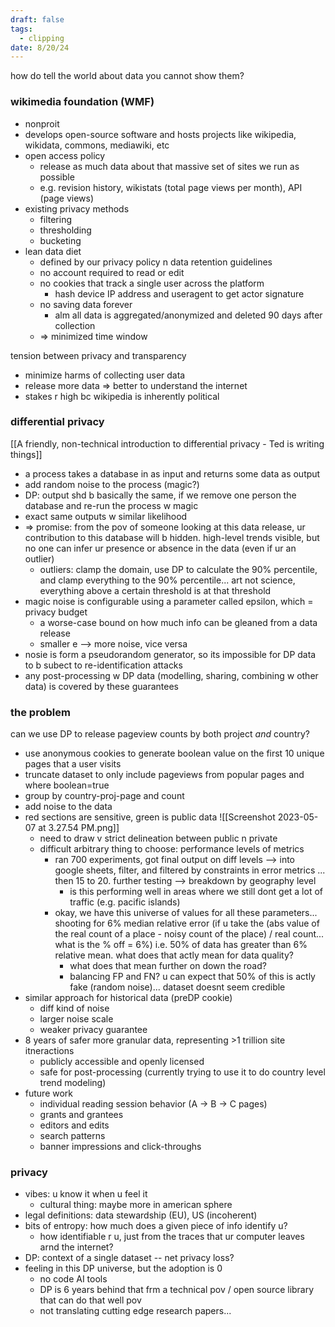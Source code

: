 ```yaml
---
draft: false
tags:
  - clipping
date: 8/20/24
---
```

how do tell the world about data you cannot show them?

### wikimedia foundation (WMF)
* nonproit
* develops open-source software and hosts projects like wikipedia, wikidata, commons, mediawiki, etc
* open access policy
	* release as much data about that massive set of sites we run as possible
	* e.g. revision history, wikistats (total page views per month), API (page views)
* existing privacy methods
	* filtering
	* thresholding
	* bucketing
* lean data diet
	* defined by our privacy policy n data retention guidelines
	* no account required to read or edit
	* no cookies that track a single user across the platform
		* hash device IP address and useragent to get actor signature
	* no saving data forever
		* alm all data is aggregated/anonymized and deleted 90 days after collection
	* => minimized time window

tension between privacy and transparency
* minimize harms of collecting user data
* release more data => better to understand the internet
* stakes r high bc wikipedia is inherently political 

### differential privacy
[[A friendly, non-technical introduction to differential privacy - Ted is writing things]]
* a process takes a database in as input and returns some data as output
* add random noise to the process (magic?)
* DP: output shd b basically the same, if we remove one person the database and re-run the process w magic
* exact same outputs w similar likelihood
* => promise: from the pov of someone looking at this data release, ur contribution to this database will b hidden. high-level trends visible, but no one can infer ur presence or absence in the data (even if ur an outlier)
	* outliers: clamp the domain, use DP to calculate the 90% percentile, and clamp everything to the 90% percentile... art not science, everything above a certain threshold is at that threshold
* magic noise is configurable using a parameter called epsilon, which = privacy budget
	* a worse-case bound on how much info can be gleaned from a data release
	* smaller e --> more noise, vice versa
* nosie is form a pseudorandom generator, so its impossible for DP data to b subect to re-identification attacks
* any post-processing w DP data (modelling, sharing, combining w other data) is covered by these guarantees

### the problem
can we use DP to release pageview counts by both project *and* country?
* use anonymous cookies to generate boolean value on the first 10 unique pages that a user visits
* truncate dataset to only include pageviews from popular pages and where boolean=true
* group by country-proj-page and count
* add noise to the data
* red sections are sensitive, green is public data ![[Screenshot 2023-05-07 at 3.27.54 PM.png]]
	* need to draw v strict delineation between public n private
	* difficult arbitrary thing to choose: performance levels of metrics
		* ran 700 experiments, got final output on diff levels --> into google sheets, filter, and filtered by constraints in error metrics ... then 15 to 20. further testing --> breakdown by geography level
			* is this performing well in areas where we still dont get a lot of traffic (e.g. pacific islands)
		* okay, we have this universe of values for all these parameters... shooting for 6% median relative error (if u take the (abs value of the real count of a place - noisy count of the place) / real count... what is the % off = 6%) i.e. 50% of data has greater than 6% relative mean. what does that actly mean for data quality? 
			* what does that mean further on down the road?
			* balancing FP and FN? u can expect that 50% of this is actly fake (random noise)... dataset doesnt seem credible
* similar approach for historical data (preDP cookie)
	* diff kind of noise
	* larger noise scale
	* weaker privacy guarantee
* 8 years of safer more granular data, representing >1 trillion site itneractions
	* publicly accessible and openly licensed
	* safe for post-processing (currently trying to use it to do country level trend modeling)
* future work
	* individual reading session behavior (A -> B -> C pages)
	* grants and grantees
	* editors and edits
	* search patterns
	* banner impressions and click-throughs

### privacy
* vibes: u know it when u feel it
	* cultural thing: maybe more in american sphere
* legal definitions: data stewardship (EU), US (incoherent)
* bits of entropy: how much does a given piece of info identify u?
	* how identifiable r u, just from the traces that ur computer leaves arnd the internet?
* DP: context of a single dataset -- net privacy loss?
* feeling in this DP universe, but the adoption is 0
	* no code AI tools
	* DP is 6 years behind that frm a technical pov / open source library that can do that well pov
	* not translating cutting edge research papers... 